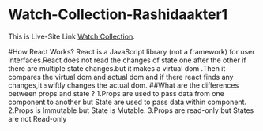 # Watch-Collection-Rashidaakter1

This is Live-Site Link [Watch Collection](https://watch-collection.netlify.app/).

#How React Works?
React is a JavaScript library (not a framework) for user interfaces.React does not read the changes of state one after the other if there are multiple state changes.but it makes a virtual dom .Then it compares the virtual dom and actual dom and if there react finds any changes,it swiftly changes the actual dom.
##What are the differences between props and state ?
1.Props are used to pass data from one component to another but State are used to pass data within component.
2.Props is Immutable but State is Mutable.
3.Props are read-only but States are not Read-only